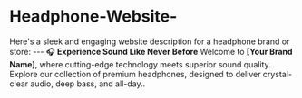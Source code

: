 # Headphone-Website-
Here's a sleek and engaging website description for a headphone brand or store:    ---  🎧 **Experience Sound Like Never Before**    Welcome to **[Your Brand Name]**, where cutting-edge technology meets superior sound quality. Explore our collection of premium headphones, designed to deliver crystal-clear audio, deep bass, and all-day..
